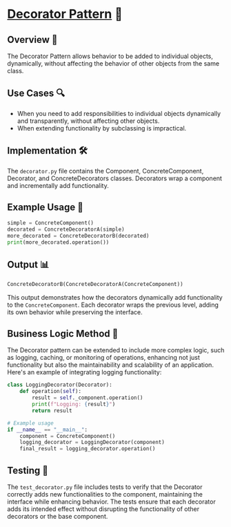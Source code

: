# [Decorator Pattern](../) 🎨

## Overview 📖
The Decorator Pattern allows behavior to be added to individual objects, dynamically, without affecting the behavior of other objects from the same class.

## Use Cases 🔍
- When you need to add responsibilities to individual objects dynamically and transparently, without affecting other objects.
- When extending functionality by subclassing is impractical.

## Implementation 🛠️
The `decorator.py` file contains the Component, ConcreteComponent, Decorator, and ConcreteDecorators classes. Decorators wrap a component and incrementally add functionality.

## Example Usage 📝
```python
simple = ConcreteComponent()
decorated = ConcreteDecoratorA(simple)
more_decorated = ConcreteDecoratorB(decorated)
print(more_decorated.operation())
```
## Output 📊
```python
ConcreteDecoratorB(ConcreteDecoratorA(ConcreteComponent))
```
This output demonstrates how the decorators dynamically add functionality to the `ConcreteComponent`. Each decorator wraps the previous level, adding its own behavior while preserving the interface.

## Business Logic Method 🧠
The Decorator pattern can be extended to include more complex logic, such as logging, caching, or monitoring of operations, enhancing not just functionality but also the maintainability and scalability of an application. Here's an example of integrating logging functionality:

```python
class LoggingDecorator(Decorator):
    def operation(self):
        result = self._component.operation()
        print(f"Logging: {result}")
        return result

# Example usage
if __name__ == "__main__":
    component = ConcreteComponent()
    logging_decorator = LoggingDecorator(component)
    final_result = logging_decorator.operation()
```

## Testing 🧪
The `test_decorator.py` file includes tests to verify that the Decorator correctly adds new functionalities to the component, maintaining the interface while enhancing behavior. The tests ensure that each decorator adds its intended effect without disrupting the functionality of other decorators or the base component.